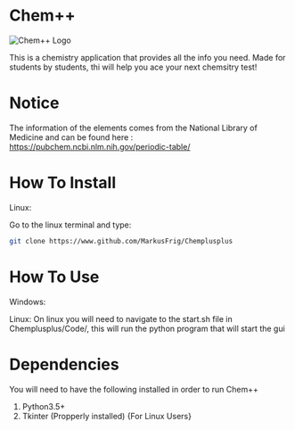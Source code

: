 # Chem++
![Chem++ Logo](https://github.com/MakusFrig/Chemplusplus/blob/main/Chem%2B%2B%20Logo/Chem%2B%2B_Secondary.png?raw=true)

This is a chemistry application that provides all the info you need. Made for students by students, thi will help you ace your next chemsitry test!

# Notice
The information of the elements comes from the National Library of Medicine and can be found here : https://pubchem.ncbi.nlm.nih.gov/periodic-table/

# How To Install
Linux:

Go to the linux terminal and type:
```sh
git clone https://www.github.com/MarkusFrig/Chemplusplus
```
# How To Use
Windows:

Linux:
On linux you will need to navigate to the start.sh file in Chemplusplus/Code/, this will run the python program that will start the gui 

# Dependencies
You will need to have the following installed in order to run Chem++
1. Python3.5+
2. Tkinter (Propperly installed) {For Linux Users}
